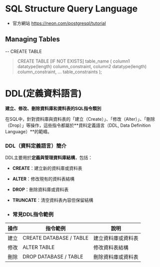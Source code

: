 # SQL Structure Query Language 
- 官方網站 https://neon.com/postgresql/tutorial
## Managing Tables
-- CREATE TABLE
> CREATE TABLE [IF NOT EXISTS] table_name (
   column1 datatype(length) column_constraint,
   column2 datatype(length) column_constraint,
   ...
   table_constraints
);
> 

# DDL(定義資料語言)
**建立、修改、刪除資料庫和資料表的SQL指令類別**

在SQL中，針對資料庫與資料表的「建立（Create）」、「修改（Alter）」、「刪除（Drop）」等操作，這些指令都屬於**資料定義語言（DDL, Data Definition Language）**的範疇。

### DDL（資料定義語言）簡介

DDL主要用於**定義與管理資料庫結構**，包括：

- **CREATE**：建立新的資料庫或資料表
- **ALTER**：修改現有的資料表結構
- **DROP**：刪除資料庫或資料表
- **TRUNCATE**：清空資料表內容但保留結構

- ### 常見DDL指令範例

| 操作   | 指令範例                  | 說明                   |
|--------|---------------------------|------------------------|
| 建立   | CREATE DATABASE / TABLE   | 建立資料庫或資料表     |
| 修改   | ALTER TABLE               | 修改資料表結構         |
| 刪除   | DROP DATABASE / TABLE     | 刪除資料庫或資料表     |
